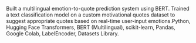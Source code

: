 Built a multilingual emotion-to-quote prediction system using BERT. Trained a text classification model on a custom motivational quotes dataset to suggest appropriate quotes based on real-time user-input emotions.Python, Hugging Face Transformers, BERT (Multilingual), scikit-learn, Pandas, Google Colab, LabelEncoder, Datasets Library.
